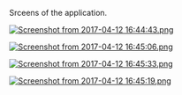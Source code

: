 Srceens of the application.

[![Screenshot from 2017-04-12 16:44:43.png](https://s14.postimg.org/8dy4efttt/Screenshot_from_2017-04-12_16_44_43.png)](https://postimg.org/image/sy2ycx9kt/)

[![Screenshot from 2017-04-12 16:45:06.png](https://s28.postimg.org/br4ssvfal/Screenshot_from_2017-04-12_16_45_06.png)](https://postimg.org/image/iuco8hkq1/)

[![Screenshot from 2017-04-12 16:45:33.png](https://s29.postimg.org/wl9haoxrr/Screenshot_from_2017-04-12_16_45_33.png)](https://postimg.org/image/48dzk8c1f/)

[![Screenshot from 2017-04-12 16:45:19.png](https://s2.postimg.org/5wm8wzv0p/Screenshot_from_2017-04-12_16_45_19.png)](https://postimg.org/image/rj19e0tl1/)
